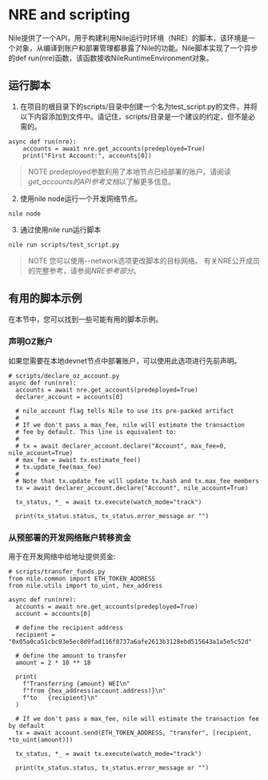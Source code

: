 # NRE and scripting
Nile提供了一个API，用于构建利用Nile运行时环境（NRE）的脚本，该环境是一个对象，从编译到账户和部署管理都暴露了Nile的功能。Nile脚本实现了一个异步的def run(nre)函数，该函数接收NileRuntimeEnvironment对象。

## 运行脚本
1. 在项目的根目录下的scripts/目录中创建一个名为test_script.py的文件，并将以下内容添加到文件中。请记住，scripts/目录是一个建议的约定，但不是必需的。
```
async def run(nre):
    accounts = await nre.get_accounts(predeployed=True)
    print("First Account:", accounts[0])
```
> NOTE
predeployed参数利用了本地节点已经部署的账户。请阅读*get_accounts的API参考文档*以了解更多信息。

2. 使用nile node运行一个开发网络节点。
```
nile node
```
3. 通过使用nile run运行脚本
```
nile run scripts/test_script.py
```
> NOTE
您可以使用--network选项更改脚本的目标网络。
有关NRE公开成员的完整参考，请参阅*NRE参考部分*。

## 有用的脚本示例
在本节中，您可以找到一些可能有用的脚本示例。

### 声明OZ账户
如果您需要在本地devnet节点中部署账户，可以使用此选项进行先前声明。
```
# scripts/declare_oz_account.py
async def run(nre):
  accounts = await nre.get_accounts(predeployed=True)
  declarer_account = accounts[0]

  # nile_account flag tells Nile to use its pre-packed artifact
  #
  # If we don't pass a max_fee, nile will estimate the transaction
  # fee by default. This line is equivalent to:
  #
  # tx = await declarer_account.declare("Account", max_fee=0, nile_account=True)
  # max_fee = await tx.estimate_fee()
  # tx.update_fee(max_fee)
  #
  # Note that tx.update_fee will update tx.hash and tx.max_fee members
  tx = await declarer_account.declare("Account", nile_account=True)

  tx_status, *_ = await tx.execute(watch_mode="track")

  print(tx_status.status, tx_status.error_message or "")
```

### 从预部署的开发网络账户转移资金
用于在开发网络中给地址提供资金:
```
# scripts/transfer_funds.py
from nile.common import ETH_TOKEN_ADDRESS
from nile.utils import to_uint, hex_address

async def run(nre):
  accounts = await nre.get_accounts(predeployed=True)
  account = accounts[0]

  # define the recipient address
  recipient = "0x05a0ca51cbc03e5ec8d9fad116f8737a6afe2613b3128ebd515643a1a5e5c52d"

  # define the amount to transfer
  amount = 2 * 10 ** 18

  print(
    f"Transferring {amount} WEI\n"
    f"from {hex_address(account.address)}\n"
    f"to   {recipient}\n"
  )

  # If we don't pass a max_fee, nile will estimate the transaction fee by default
  tx = await account.send(ETH_TOKEN_ADDRESS, "transfer", [recipient, *to_uint(amount)])

  tx_status, *_ = await tx.execute(watch_mode="track")

  print(tx_status.status, tx_status.error_message or "")
```